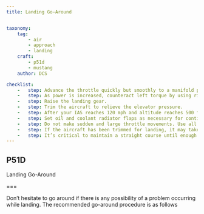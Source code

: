 ```yaml
---
title: Landing Go-Around 


taxonomy:
    tag:
        - air
        - approach
        - landing
    craft:
        - p51d
        - mustang
    author: DCS

checklist:
    -   step: Advance the throttle quickly but smoothly to a manifold pressure of 46” at 2700 RPM. Avoid a sudden rush of power to prevent a possible loss of control due to increasing torque effects.
    -   step: As power is increased, counteract left torque by using right rudder and right trim tab.
    -   step: Raise the landing gear.
    -   step: Trim the aircraft to relieve the elevator pressure.
    -   step: After your IAS reaches 120 mph and altitude reaches 500 feet, raise the flaps. Bring them up gradually, about 10° at a time. Monitor the change in attitude as the flaps are raised.
    -   step: Set oil and coolant radiator flaps as necessary for continued flight. 
    -   step: Do not make sudden and large throttle movements. Use all of the controls smoothly to avoid a loss of control.
    -   step: If the aircraft has been trimmed for landing, it may take considerable stick-forward pressure to maintain the nose down until the elevator is re-trimmed. 
    -   step: It’s critical to maintain a straight course until enough airspeed is gained to raise the flaps and begin maneuvering.
---
```


## P51D 
Landing Go-Around 

===

Don’t hesitate to go around if there is any possibility of a problem occurring while landing. The recommended go-around procedure is as follows
